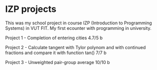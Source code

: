 # IZP projects

This was my school project in course IZP (Introduction to Programming Systems) in VUT FIT. My first ecounter with programming in university. 

Project 1 - Completion of entering cities  4.7/5 b

Project 2 - Calculate tangent with Tylor polynom and with continued fractions and compare it with function tan()  7/7 b

Project 3 - Unweighted pair-group average  10/10 b
